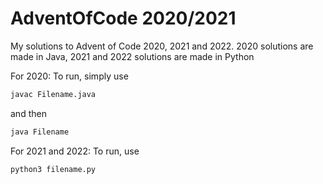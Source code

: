 # AdventOfCode 2020/2021
My solutions to Advent of Code 2020, 2021 and 2022.
2020 solutions are made in Java,
2021 and 2022 solutions are made in Python

For 2020:
To run, simply use
```bash
javac Filename.java
```
and then
```bash
java Filename
```

For 2021 and 2022:
To run, use
```bash
python3 filename.py
```
